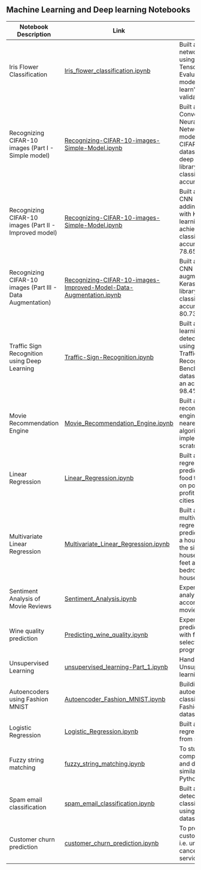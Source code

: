 ## Machine Learning and Deep learning Notebooks

| Notebook Description| Link | Notes |
| -------------------| -----|--------|
| Iris Flower Classification | [Iris_flower_classification.ipynb](https://github.com/chhayac/Machine-Learning-Notebooks/blob/master/Iris_flower_classification.ipynb) | Built a neural network model using Keras & Tensorflow. Evaluated the model using scikit learn's k-fold cross validation. | 
| Recognizing CIFAR-10 images (Part I   - Simple model) | [Recognizing-CIFAR-10-images-Simple-Model.ipynb](https://github.com/chhayac/Machine-Learning-Notebooks/blob/master/Recognizing-CIFAR-10-images-Simple-Model.ipynb) | Built a simple Convolutional Neural Network(CNN) model to classify CIFAR-10 image dataset with Keras deep learning library achieving classification accuracy of 67.1%. |
| Recognizing CIFAR-10 images (Part II  - Improved model) | [Recognizing-CIFAR-10-images-Simple-Model.ipynb](https://github.com/chhayac/Machine-Learning-Notebooks/blob/master/Recognizing-CIFAR-10-images-Improved-Model.ipynb) | Built an improved CNN model by adding more layers with Keras deep learning library achieving classification accuracy of 78.65%. |
| Recognizing CIFAR-10 images (Part III - Data Augmentation) | [Recognizing-CIFAR-10-images-Improved-Model-Data-Augmentation.ipynb](https://github.com/chhayac/Machine-Learning-Notebooks/blob/master/Recognizing-CIFAR-10-images-Improved-Model-Data-Augmentation.ipynb) | Built an improved CNN model by data augmentation with Keras deep learning library achieving classification accuracy of 80.73%. |
| Traffic Sign Recognition using Deep Learning | [Traffic-Sign-Recognition.ipynb](https://github.com/chhayac/Machine-Learning-Notebooks/blob/master/Traffic-Sign-Recognition.ipynb) | Built a deep learning model to detect traffic signs using the German Traffic Sign Recognition Benchmark(GTSRB) dataset achieving an accuracy of 98.4%. |
| Movie Recommendation Engine | [Movie_Recommendation_Engine.ipynb](https://github.com/chhayac/Machine-Learning-Notebooks/blob/master/Movie_Recommendation_Engine.ipynb) | Built a movie recommendation engine using k-nearest neighbour algorithm implemented from scratch. |
| Linear Regression | [Linear_Regression.ipynb](https://github.com/chhayac/Machine-Learning-Notebooks/blob/master/Linear_Regression.ipynb) | Built a simple linear regression model to predict profit of food truck based on population and profit of different cities. |
| Multivariate Linear Regression | [Multivariate_Linear_Regression.ipynb](https://github.com/chhayac/Machine-Learning-Notebooks/blob/master/Multivariate_Linear_Regression.ipynb) | Built a simple multivariate linear regression model to predict the price of a house based on the size of the house in square feet and number of bedrooms in the house. |
| Sentiment Analysis of Movie Reviews| [Sentiment_Analysis.ipynb](https://github.com/chhayac/Machine-Learning-Notebooks/blob/master/Sentiment_Analysis.ipynb)| Experiment to analyze sentiment according to their movie reviews. |
| Wine quality prediction | [Predicting_wine_quality.ipynb](https://github.com/chhayac/Machine-Learning-Notebooks/blob/master/Predicting_wine_quality.ipynb)| Experiment to predict wine quality with feature selection (In progress). |
| Unsupervised Learning | [unsupervised_learning-Part_1.ipynb](https://github.com/chhayac/Machine-Learning-Notebooks/blob/master/unsupervised_learning-Part_1.ipynb)| Hands-on with Unsupervised learning. |
| Autoencoders using Fashion MNIST| [Autoencoder_Fashion_MNIST.ipynb](https://github.com/chhayac/Machine-Learning-Notebooks/blob/master/Autoencoder_Fashion_MNIST.ipynb)| Building an autoencoder as a classifier using Fashion MNIST dataset. |
| Logistic Regression| [Logistic_Regression.ipynb](https://github.com/chhayac/Machine-Learning-Notebooks/blob/master/Logistic_Regression.ipynb)| Built a logistic regression model from scratch |
| Fuzzy string matching| [fuzzy_string_matching.ipynb](https://github.com/chhayac/Machine-Learning-Notebooks/blob/master/fuzzy_string_matching.ipynb)| To study how to compare strings and determine how similar they are in Python. |
| Spam email classification| [spam_email_classification.ipynb]()| Built a spam detection classification model using an email dataset.
| Customer churn prediction| [customer_churn_prediction.ipynb]()| To predict if customers churn i.e. unsubscribed or cancelled the service.
